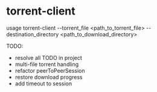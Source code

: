 # torrent-client

usage torrent-client --torrent_file <path_to_torrent_file> --destination_directory <path_to_download_directory>

TODO:

* resolve all TODO in project
* multi-file torrent handling
* refactor peerToPeerSession
* restore download progress
* add timeout to session

